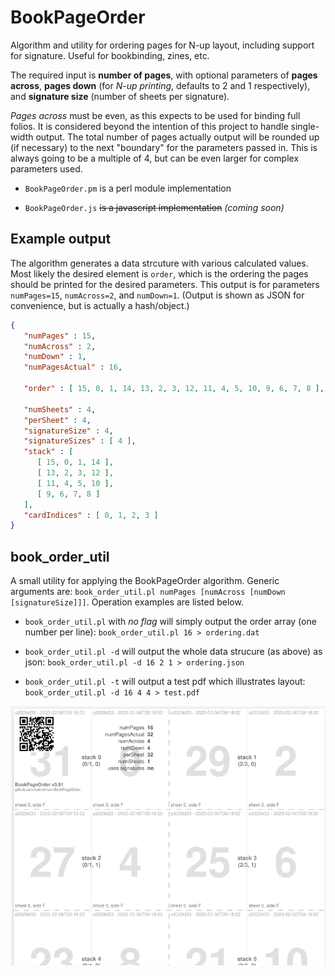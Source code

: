 # BookPageOrder

Algorithm and utility for ordering pages for N-up layout, including support for signature. Useful for bookbinding, zines, etc.

The required input is **number of pages**, with optional parameters of **pages across**, **pages down** (for _N-up printing_, defaults to 2 and 1 respectively),
and **signature size** (number of sheets per signature).

_Pages across_ must be even, as this expects to be used for binding full folios. It is considered beyond the intention of this project to handle single-width
output. The total number of pages actually output will be rounded up (if necessary) to the next "boundary" for the parameters passed in. This is always going to be
a multiple of 4, but can be even larger for complex parameters used.

* `BookPageOrder.pm` is a perl module implementation

* `BookPageOrder.js` ~~is a javascript implementation~~ _(coming soon)_

## Example output

The algorithm generates a data strcuture with various calculated values. Most likely the desired element is `order`, which is the ordering the pages should
be printed for the desired parameters.  This output is for parameters `numPages=15`, `numAcross=2`, and `numDown=1`.
(Output is shown as JSON for convenience, but is actually a hash/object.)

```json
{
   "numPages" : 15,
   "numAcross" : 2,
   "numDown" : 1,
   "numPagesActual" : 16,

   "order" : [ 15, 0, 1, 14, 13, 2, 3, 12, 11, 4, 5, 10, 9, 6, 7, 8 ],

   "numSheets" : 4,
   "perSheet" : 4,
   "signatureSize" : 4,
   "signatureSizes" : [ 4 ],
   "stack" : [
      [ 15, 0, 1, 14 ],
      [ 13, 2, 3, 12 ],
      [ 11, 4, 5, 10 ],
      [ 9, 6, 7, 8 ]
   ],
   "cardIndices" : [ 0, 1, 2, 3 ]
}
```

## book_order_util

A small utility for applying the BookPageOrder algorithm.  Generic arguments are: `book_order_util.pl numPages [numAcross [numDown [signatureSize]]]`.
Operation examples are listed below.

* `book_order_util.pl` with _no flag_ will simply output the order array (one number per line): `book_order_util.pl 16 > ordering.dat`

* `book_order_util.pl -d` will output the whole data strucure (as above) as json: `book_order_util.pl -d 16 2 1 > ordering.json`

* `book_order_util.pl -t` will output a test pdf which illustrates layout: `book_order_util.pl -d 16 4 4 > test.pdf`

![example test pdf](test-example.png)
